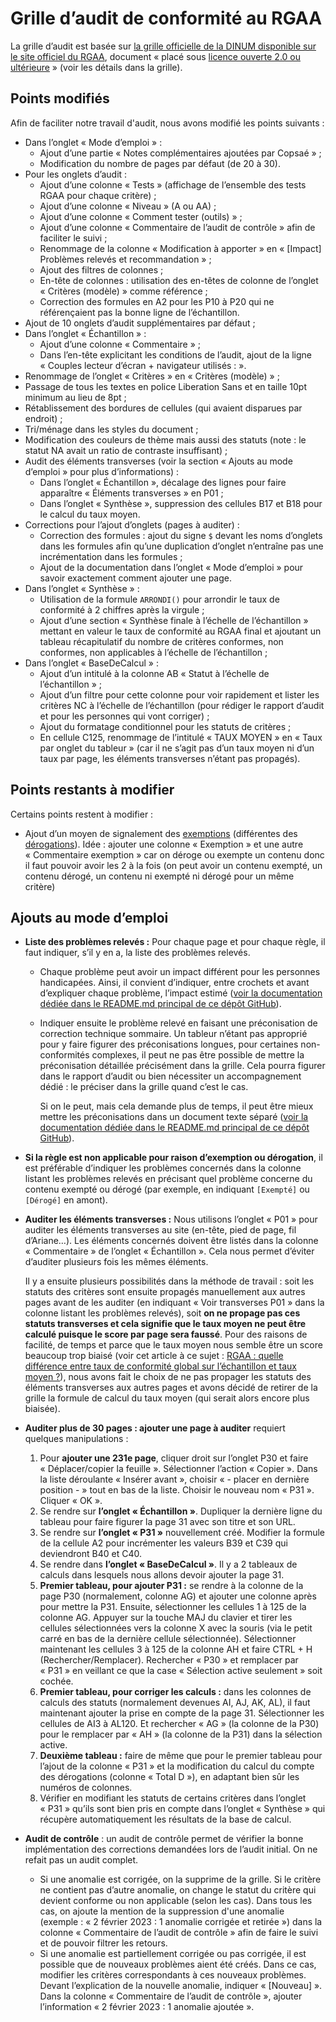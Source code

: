 # Grille d’audit de conformité au RGAA

La grille d’audit est basée sur [la grille officielle de la DINUM disponible sur le site officiel du RGAA](https://accessibilite.numerique.gouv.fr/ressources/kit-audit/), document « placé sous [licence ouverte 2.0 ou ultérieure](https://www.etalab.gouv.fr/licence-ouverte-open-licence) » (voir les détails dans la grille).

## Points modifiés

Afin de faciliter notre travail d'audit, nous avons modifié les points suivants :

- Dans l’onglet « Mode d’emploi » :
    - Ajout d’une partie « Notes complémentaires ajoutées par Copsaé » ;
    - Modification du nombre de pages par défaut (de 20 à 30).
- Pour les onglets d’audit :
    - Ajout d’une colonne « Tests » (affichage de l’ensemble des tests RGAA pour chaque critère) ;
    - Ajout d’une colonne « Niveau » (A ou AA) ;
    - Ajout d’une colonne « Comment tester (outils) » ;
    - Ajout d’une colonne « Commentaire de l’audit de contrôle » afin de faciliter le suivi ;
    - Renommage de la colonne « Modification à apporter » en « [Impact] Problèmes relevés et recommandation » ;
    - Ajout des filtres de colonnes ;
    - En-tête de colonnes : utilisation des en-têtes de colonne de l’onglet « Critères (modèle) » comme référence ;
    - Correction des formules en A2 pour les P10 à P20 qui ne référençaient pas la bonne ligne de l’échantillon.
- Ajout de 10 onglets d’audit supplémentaires par défaut ;
- Dans l’onglet « Échantillon » :
    - Ajout d’une colonne « Commentaire » ;
    - Dans l’en-tête explicitant les conditions de l’audit, ajout de la ligne « Couples lecteur d’écran + navigateur utilisés : ».
- Renommage de l’onglet « Critères » en « Critères (modèle) » ;
- Passage de tous les textes en police Liberation Sans et en taille 10pt minimum au lieu de 8pt ;
- Rétablissement des bordures de cellules (qui avaient disparues par endroit) ;
- Tri/ménage dans les styles du document ;
- Modification des couleurs de thème mais aussi des statuts (note : le statut NA avait un ratio de contraste insuffisant) ;
- Audit des éléments transverses (voir la section « Ajouts au mode d’emploi » pour plus d’informations) :
    - Dans l’onglet « Échantillon », décalage des lignes pour faire apparaître « Éléments transverses » en P01 ;
    - Dans l’onglet « Synthèse », suppression des cellules B17 et B18 pour le calcul du taux moyen.
- Corrections pour l’ajout d’onglets (pages à auditer) :
    - Correction des formules : ajout du signe `$` devant les noms d’onglets dans les formules afin qu’une duplication d’onglet n’entraîne pas une incrémentation dans les formules ;
    - Ajout de la documentation dans l’onglet « Mode d’emploi » pour savoir exactement comment ajouter une page.
- Dans l’onglet « Synthèse » :
    - Utilisation de la formule `ARRONDI()` pour arrondir le taux de conformité à 2 chiffres après la virgule ;
    - Ajout d’une section « Synthèse finale à l’échelle de l’échantillon » mettant en valeur le taux de conformité au RGAA final et ajoutant un tableau récapitulatif du nombre de critères conformes, non conformes, non applicables à l’échelle de l’échantillon ;
- Dans l’onglet « BaseDeCalcul » :
    - Ajout d’un intitulé à la colonne AB « Statut à l’échelle de l’échantillon » ;
    - Ajout d’un filtre pour cette colonne pour voir rapidement et lister les critères NC à l’échelle de l’échantillon (pour rédiger le rapport d’audit et pour les personnes qui vont corriger) ;
    - Ajout du formatage conditionnel pour les statuts de critères ;
    - En cellule C125, renommage de l’intitulé « TAUX MOYEN » en « Taux par onglet du tableur » (car il ne s’agit pas d’un taux moyen ni d’un taux par page, les éléments transverses n’étant pas propagés).

## Points restants à modifier

Certains points restent à modifier :

- Ajout d’un moyen de signalement des [exemptions](https://accessibilite.numerique.gouv.fr/obligations/champ-application/#contenus-exemptes) (différentes des [dérogations](https://accessibilite.numerique.gouv.fr/obligations/champ-application/#derogation-pour-charge-disproportionnee)). Idée : ajouter une colonne « Exemption » et une autre « Commentaire exemption » car on déroge ou exempte un contenu donc il faut pouvoir avoir les 2 à la fois (on peut avoir un contenu exempté, un contenu dérogé, un contenu ni exempté ni dérogé pour un même critère)

## Ajouts au mode d’emploi

- **Liste des problèmes relevés :** Pour chaque page et pour chaque règle, il faut indiquer, s’il y en a, la liste des problèmes relevés.
    - Chaque problème peut avoir un impact différent pour les personnes handicapées. Ainsi, il convient d’indiquer, entre crochets et avant d’expliquer chaque problème, l’impact estimé ([voir la documentation dédiée dans le README.md principal de ce dépôt GitHub](/../../#impact)).
    - Indiquer ensuite le problème relevé en faisant une préconisation de correction technique sommaire. Un tableur n’étant pas approprié pour y faire figurer des préconisations longues, pour certaines non-conformités complexes, il peut ne pas être possible de mettre la préconisation détaillée précisément dans la grille. Cela pourra figurer dans le rapport d’audit ou bien nécessiter un accompagnement dédié : le préciser dans la grille quand c’est le cas.

        Si on le peut, mais cela demande plus de temps, il peut être mieux mettre les préconisations dans un document texte séparé ([voir la documentation dédiée dans le README.md principal de ce dépôt GitHub](/../../#doc-preco)).
- **Si la règle est non applicable pour raison d’exemption ou dérogation**, il est préférable d’indiquer les problèmes concernés dans la colonne listant les problèmes relevés en précisant quel problème concerne du contenu exempté ou dérogé (par exemple, en indiquant `[Exempté]` ou `[Dérogé]` en amont).
- **Auditer les éléments transverses :** Nous utilisons l’onglet « P01 » pour auditer les éléments transverses au site (en-tête, pied de page, fil d’Ariane…). Les éléments concernés doivent être listés dans la colonne « Commentaire » de l’onglet « Échantillon ». Cela nous permet d’éviter d’auditer plusieurs fois les mêmes éléments.

    Il y a ensuite plusieurs possibilités dans la méthode de travail : soit les statuts des critères sont ensuite propagés manuellement aux autres pages avant de les auditer (en indiquant « Voir transverses P01 » dans la colonne listant les problèmes relevés), soit **on ne propage pas ces statuts transverses et cela signifie que le taux moyen ne peut être calculé puisque le score par page sera faussé**.
    Pour des raisons de facilité, de temps et parce que le taux moyen nous semble être un score beaucoup trop biaisé (voir cet article à ce sujet : [RGAA : quelle différence entre taux de conformité global sur l’échantillon et taux moyen ?](https://access42.net/rgaa-taux-conformite-global-moyen-echantillon)), nous avons fait le choix de ne pas propager les statuts des éléments transverses aux autres pages et avons décidé de retirer de la grille la formule de calcul du taux moyen (qui serait alors encore plus biaisée).
- **Auditer plus de 30 pages : ajouter une page à auditer** requiert quelques manipulations :

    1. Pour **ajouter une 231e page**, cliquer droit sur l’onglet P30 et faire « Déplacer/copier la feuille ». Sélectionner l’action « Copier ». Dans la liste déroulante « Insérer avant », choisir « - placer en dernière position - » tout en bas de la liste. Choisir le nouveau nom « P31 ». Cliquer « OK ».
    2. Se rendre sur **l’onglet « Échantillon »**. Dupliquer la dernière ligne du tableau pour faire figurer la page 31 avec son titre et son URL.
    3. Se rendre sur **l’onglet « P31 »** nouvellement créé. Modifier la formule de la cellule A2 pour incrémenter les valeurs B39 et C39 qui deviendront B40 et C40.
    4. Se rendre dans **l’onglet « BaseDeCalcul »**. Il y a 2 tableaux de calculs dans lesquels nous allons devoir ajouter la page 31.
    5. **Premier tableau, pour ajouter P31 :** se rendre à la colonne de la page P30 (normalement, colonne AG) et ajouter une colonne après pour mettre la P31. Ensuite, sélectionner les cellules 1 à 125 de la colonne AG. Appuyer sur la touche MAJ du clavier et tirer les cellules sélectionnées vers la colonne X avec la souris (via le petit carré en bas de la dernière cellule sélectionnée). Sélectionner maintenant les cellules 3 à 125 de la colonne AH et faire CTRL + H (Rechercher/Remplacer). Rechercher « P30 » et remplacer par « P31 » en veillant ce que la case « Sélection active seulement » soit cochée.
    6. **Premier tableau, pour corriger les calculs :** dans les colonnes de calculs des statuts (normalement devenues AI, AJ, AK, AL), il faut maintenant ajouter la prise en compte de la page 31. Sélectionner les cellules de AI3 à AL120. Et rechercher « AG » (la colonne de la P30) pour le remplacer par « AH » (la colonne de la P31) dans la sélection active.
    7. **Deuxième tableau :** faire de même que pour le premier tableau pour l’ajout de la colonne « P31 » et la modification du calcul du compte des dérogations (colonne « Total D »), en adaptant bien sûr les numéros de colonnes.
    8. Vérifier en modifiant les statuts de certains critères dans l’onglet « P31 » qu’ils sont bien pris en compte dans l’onglet « Synthèse » qui récupère automatiquement les résultats de la base de calcul.
- **Audit de contrôle** : un audit de contrôle permet de vérifier la bonne implémentation des corrections demandées lors de l’audit initial. On ne refait pas un audit complet.
    - Si une anomalie est corrigée, on la supprime de la grille. Si le critère ne contient pas d’autre anomalie, on change le statut du critère qui devient conforme ou non applicable (selon les cas). Dans tous les cas, on ajoute la mention de la suppression d'une anomalie (exemple : « 2 février 2023 : 1 anomalie corrigée et retirée ») dans la colonne « Commentaire de l’audit de contrôle » afin de faire le suivi et de pouvoir filtrer les retours.
    - Si une anomalie est partiellement corrigée ou pas corrigée, il est possible que de nouveaux problèmes aient été créés. Dans ce cas, modifier les critères correspondants à ces nouveaux problèmes. Devant l’explication de la nouvelle anomalie, indiquer « [Nouveau] ». Dans la colonne « Commentaire de l’audit de contrôle », ajouter l’information « 2 février 2023 : 1 anomalie ajoutée ».
